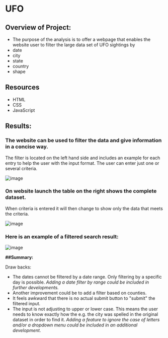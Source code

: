 # UFO

## Overview of Project:
 
 - The purpose of the analysis is to offer a webpage that enables the website user to filter the large data set of UFO sightings by 
  - date
  - city
  - state
  - country
  - shape

## Resources
 - HTML
 - CSS
 - JavaScript
 
## Results: 
 
### The website can be used to filter the data and give information in a concise way. 
The filter is located on the left hand side and includes an example for each entry to help the user with the input format.
The user can enter just one or several criteria. 

![image](https://user-images.githubusercontent.com/91682586/147784029-c076cffd-7b4f-4800-b43a-8010bb9dc35d.png)

### On website launch the table on the right shows the complete dataset. 
When criteria is entered it will then change to show only the data that meets the criteria.

![image](https://user-images.githubusercontent.com/91682586/147783628-9db3960c-5e5e-49f9-a090-41097983dfb7.png)

### Here is an example of a filtered search result:

![image](https://user-images.githubusercontent.com/91682586/147783717-969dab7b-79be-4d9d-b717-8d85aedf4db3.png)


__##Summary:__ 
 
Draw backs:
 - The dates cannot be filtered by a date range. Only filtering by a specific day is possible.
   *Adding a date filter by range could be included in further developments.* 
 - Another improvement could be to add a filter based on counties.
 - It feels awkward that there is no actual submit button to "submit" the filtered input.
 - The input is not adjusting to upper or lower case. This means the user needs to know exactly how the e.g. the city was spelled in the original dataset in order to find it.
  *Adding a feature to ignore the case of letters and/or a dropdown menu could be included in an additional development.*

